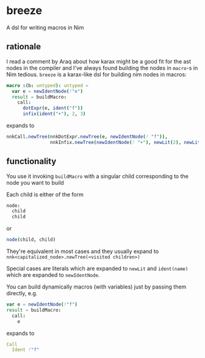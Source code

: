 # breeze

A dsl for writing macros in Nim

## rationale

I read a comment by Araq about how karax might be a good fit for the ast nodes in
the compiler and I've always found building the nodes in `macro`-s in Nim tedious.
`breeze` is a karax-like dsl for building nim nodes in macros:

```nim
macro s(b: untyped): untyped =
  var e = newIdentNode(!"e")
  result = buildMacro:
    call:
      dotExpr(e, ident("f"))
      infix(ident("+"), 2, 3)
```

expands to

```nim
nnkCall.newTree(nnkDotExpr.newTree(e, newIdentNode(! "f")),
                nnkInfix.newTree(newIdentNode(! "+"), newLit(2), newLit(3)))
```

## functionality

You use it invoking `buildMacro` with a singular child corresponding to the node you want to build

Each child is either of the form 

```nim
node:
  child
  child
```

or 

```nim
node(child, child)
```

They're equivalent in most cases and they usually expand to `nnk<capitalized_node>.newTree(<visited children>)`

Special cases are literals which are expanded to `newLit` and `ident(name)` which are expanded to `newIdentNode`.

You can build dynamically macros (with variables) just by passing them directly,
e.g. 

```nim
var e = newIdentNode(!"f")
result = buildMacro:
  call:
    e
```

expands to

```nim
Call
  Ident !"f"
```



